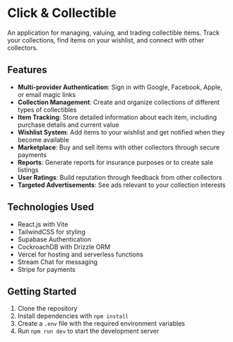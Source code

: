 # Click & Collectible

An application for managing, valuing, and trading collectible items. Track your collections, find items on your wishlist, and connect with other collectors.

## Features

- **Multi-provider Authentication**: Sign in with Google, Facebook, Apple, or email magic links
- **Collection Management**: Create and organize collections of different types of collectibles
- **Item Tracking**: Store detailed information about each item, including purchase details and current value
- **Wishlist System**: Add items to your wishlist and get notified when they become available
- **Marketplace**: Buy and sell items with other collectors through secure payments
- **Reports**: Generate reports for insurance purposes or to create sale listings
- **User Ratings**: Build reputation through feedback from other collectors
- **Targeted Advertisements**: See ads relevant to your collection interests

## Technologies Used

- React.js with Vite
- TailwindCSS for styling
- Supabase Authentication
- CockroachDB with Drizzle ORM
- Vercel for hosting and serverless functions
- Stream Chat for messaging
- Stripe for payments

## Getting Started

1. Clone the repository
2. Install dependencies with `npm install`
3. Create a `.env` file with the required environment variables
4. Run `npm run dev` to start the development server